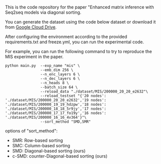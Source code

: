 This is the code repository for the paper "Enhanced matrix inference with Seq2seq models via diagonal sorting.

You can generate the dataset using the code below dataset or download it from [Google Cloud Drive](https://drive.google.com/file/d/1r9OVIqI5fz7m2cI5fT9DoVTW1Oe0VZl6/view?usp=drive_link).

After configuring the environment according to the provided requirements.txt and freeze.yml, you can run the experimental code.

For example, you can run the following command to try to reproduce the MIS experiment in the paper.
```
python main.py  --exp_name "mis" \
                --emb_dim 256 \
                --n_enc_layers 6 \
                --n_dec_layers 6 \
                --n_heads 8 \
                --batch_size 64 \
                --reload_data "./dataset/MIS/200000_20_20_e2632"\
                --reload_testset "{'20 nodes': './dataset/MIS/200000_20_20_e2632','19 nodes': './dataset/MIS/200000_19_19_hdzpw','18 nodes': './dataset/MIS/200000_18_18_5r9jy','17 nodes': './dataset/MIS/200000_17_17_fo19y','16 nodes': './dataset/MIS/200000_16_16_4v364'}"\
                --sort_method "SMD,SMR"
```

options of "sort_method":
 - SMR: Row-based sorting
 - SMC: Column-based sorting
 - SMD: Diagonal-based sorting (ours)
 - c-SMD: counter-Diagonal-based sorting (ours)


